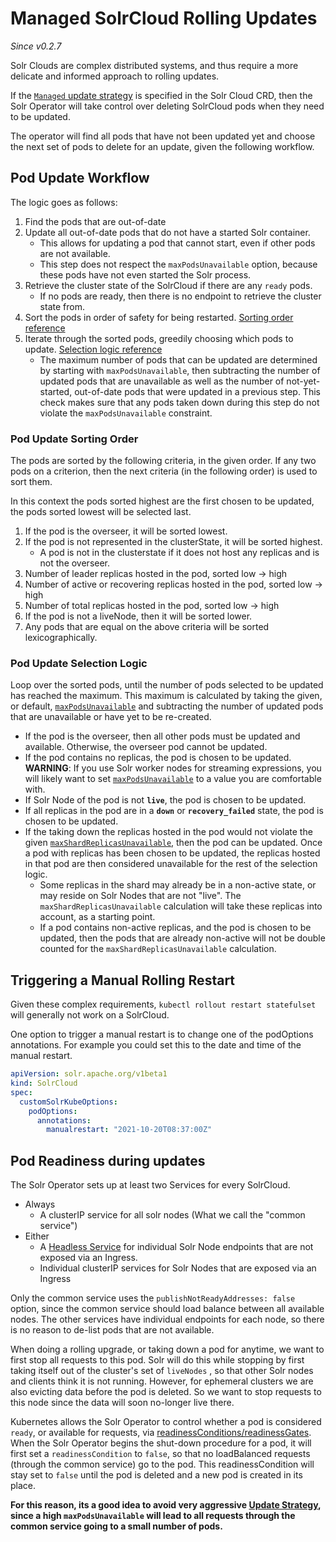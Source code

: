 <!--
    Licensed to the Apache Software Foundation (ASF) under one or more
    contributor license agreements.  See the NOTICE file distributed with
    this work for additional information regarding copyright ownership.
    The ASF licenses this file to You under the Apache License, Version 2.0
    the "License"); you may not use this file except in compliance with
    the License.  You may obtain a copy of the License at

        http://www.apache.org/licenses/LICENSE-2.0

    Unless required by applicable law or agreed to in writing, software
    distributed under the License is distributed on an "AS IS" BASIS,
    WITHOUT WARRANTIES OR CONDITIONS OF ANY KIND, either express or implied.
    See the License for the specific language governing permissions and
    limitations under the License.
 -->

# Managed SolrCloud Rolling Updates
_Since v0.2.7_

Solr Clouds are complex distributed systems, and thus require a more delicate and informed approach to rolling updates.

If the [`Managed` update strategy](solr-cloud-crd.md#update-strategy) is specified in the Solr Cloud CRD, then the Solr Operator will take control over deleting SolrCloud pods when they need to be updated.

The operator will find all pods that have not been updated yet and choose the next set of pods to delete for an update, given the following workflow.

## Pod Update Workflow

The logic goes as follows:

1. Find the pods that are out-of-date
1. Update all out-of-date pods that do not have a started Solr container.
    - This allows for updating a pod that cannot start, even if other pods are not available.
    - This step does not respect the `maxPodsUnavailable` option, because these pods have not even started the Solr process.
1. Retrieve the cluster state of the SolrCloud if there are any `ready` pods.
    - If no pods are ready, then there is no endpoint to retrieve the cluster state from.
1. Sort the pods in order of safety for being restarted. [Sorting order reference](#pod-update-sorting-order)
1. Iterate through the sorted pods, greedily choosing which pods to update. [Selection logic reference](#pod-update-selection-logic)
    - The maximum number of pods that can be updated are determined by starting with `maxPodsUnavailable`,
    then subtracting the number of updated pods that are unavailable as well as the number of not-yet-started, out-of-date pods that were updated in a previous step.
    This check makes sure that any pods taken down during this step do not violate the `maxPodsUnavailable` constraint.
    

### Pod Update Sorting Order

The pods are sorted by the following criteria, in the given order.
If any two pods on a criterion, then the next criteria (in the following order) is used to sort them.

In this context the pods sorted highest are the first chosen to be updated, the pods sorted lowest will be selected last.

1. If the pod is the overseer, it will be sorted lowest.
1. If the pod is not represented in the clusterState, it will be sorted highest.
    - A pod is not in the clusterstate if it does not host any replicas and is not the overseer.
1. Number of leader replicas hosted in the pod, sorted low -> high
1. Number of active or recovering replicas hosted in the pod, sorted low -> high
1. Number of total replicas hosted in the pod, sorted low -> high
1. If the pod is not a liveNode, then it will be sorted lower.
1. Any pods that are equal on the above criteria will be sorted lexicographically.

### Pod Update Selection Logic

Loop over the sorted pods, until the number of pods selected to be updated has reached the maximum.
This maximum is calculated by taking the given, or default, [`maxPodsUnavailable`](solr-cloud-crd.md#update-strategy) and subtracting the number of updated pods that are unavailable or have yet to be re-created.
   - If the pod is the overseer, then all other pods must be updated and available.
   Otherwise, the overseer pod cannot be updated.
   - If the pod contains no replicas, the pod is chosen to be updated.  
   **WARNING**: If you use Solr worker nodes for streaming expressions, you will likely want to set [`maxPodsUnavailable`](solr-cloud-crd.md#update-strategy) to a value you are comfortable with.
   - If Solr Node of the pod is not **`live`**, the pod is chosen to be updated.
   - If all replicas in the pod are in a **`down`** or **`recovery_failed`** state, the pod is chosen to be updated.
   - If the taking down the replicas hosted in the pod would not violate the given [`maxShardReplicasUnavailable`](solr-cloud-crd.md#update-strategy), then the pod can be updated.
   Once a pod with replicas has been chosen to be updated, the replicas hosted in that pod are then considered unavailable for the rest of the selection logic.
        - Some replicas in the shard may already be in a non-active state, or may reside on Solr Nodes that are not "live".
        The `maxShardReplicasUnavailable` calculation will take these replicas into account, as a starting point.
        - If a pod contains non-active replicas, and the pod is chosen to be updated, then the pods that are already non-active will not be double counted for the `maxShardReplicasUnavailable` calculation.

## Triggering a Manual Rolling Restart

Given these complex requirements, `kubectl rollout restart statefulset` will generally not work on a SolrCloud.

One option to trigger a manual restart is to change one of the podOptions annotations. For example you could set this to the date and time of the manual restart.


```yaml
apiVersion: solr.apache.org/v1beta1
kind: SolrCloud
spec:
  customSolrKubeOptions:
    podOptions:
      annotations:
        manualrestart: "2021-10-20T08:37:00Z"
```

## Pod Readiness during updates

The Solr Operator sets up at least two Services for every SolrCloud.
- Always
  - A clusterIP service for all solr nodes (What we call the "common service")
- Either
  - A [Headless Service](https://kubernetes.io/docs/concepts/services-networking/service/#headless-services) for individual Solr Node endpoints that are not exposed via an Ingress.
  - Individual clusterIP services for Solr Nodes that are exposed via an Ingress

Only the common service uses the `publishNotReadyAddresses: false` option, since the common service should load balance between all available nodes.
The other services have individual endpoints for each node, so there is no reason to de-list pods that are not available.

When doing a rolling upgrade, or taking down a pod for anytime, we want to first stop all requests to this pod.
Solr will do this while stopping by first taking itself out of the cluster's set of `liveNodes` , so that other Solr nodes and clients think it is not running.
However, for ephemeral clusters we are also evicting data before the pod is deleted. So we want to stop requests to this node since the data will soon no-longer live there.

Kubernetes allows the Solr Operator to control whether a pod is considered `ready`, or available for requests, via [readinessConditions/readinessGates](https://kubernetes.io/docs/concepts/workloads/pods/pod-lifecycle/#pod-readiness-gate).
When the Solr Operator begins the shut-down procedure for a pod, it will first set a `readinessCondition` to `false`, so that no loadBalanced requests (through the common service) go to the pod.
This readinessCondition will stay set to `false` until the pod is deleted and a new pod is created in its place.

**For this reason, its a good idea to avoid very aggressive [Update Strategy](solr-cloud-crd.md#update-strategy), since a high `maxPodsUnavailable` will lead to all requests through the common service going to a small number of pods.**
